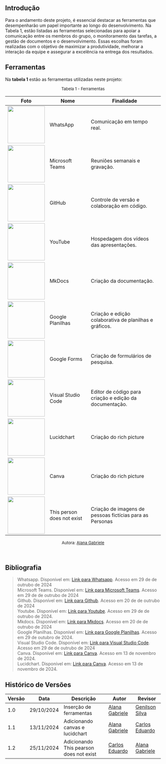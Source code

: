 ## Introdução

Para o andamento deste projeto, é essencial destacar as ferramentas que desempenharão um papel importante ao longo do desenvolvimento. Na Tabela 1, estão listadas as ferramentas selecionadas para apoiar a comunicação entre os membros do grupo, o monitoramento das tarefas, a gestão de documentos e o desenvolvimento. Essas escolhas foram realizadas com o objetivo de maximizar a produtividade, melhorar a interação da equipe e assegurar a excelência na entrega dos resultados.

## Ferramentas

Na **tabela 1** estão as ferramentas utilizadas neste projeto:

<font size="2"><p style="text-align: center">Tabela 1 - Ferramentas </p></font>

| Foto                                                                                                                                         | Nome               | Finalidade                                              |
| -------------------------------------------------------------------------------------------------------------------------------------------- | ------------------ | ------------------------------------------------------- |
| <img src="https://static.whatsapp.net/rsrc.php/v3/yR/r/y8-PTBaP90a.png" width=120>                                                           | WhatsApp           | Comunicação em tempo real.                              |
| <img src="https://img.odcdn.com.br/wp-content/uploads/2020/04/20200427075044.jpg" width=120>                                                 | Microsoft Teams    | Reuniões semanais e gravação.                           |
| <img src="https://www.webfx.com/wp-content/uploads/2022/08/github-logo.png" width=120>                                                       | GitHub             | Controle de versão e colaboração em código.             |
| <img src="https://s2.static.brasilescola.uol.com.br/be/2023/01/logo-do-youtube.jpg" width=120>                                               | YouTube            | Hospedagem dos vídeos das apresentações.                |
| <img src="https://miro.medium.com/v2/resize:fit:600/0*WteDmuQAOY6llaAb.png" width=120>                                                       | MkDocs             | Criação da documentação.                                |
| <img src="https://miro.medium.com/v2/resize:fit:717/1*pHglcoa-BSouiNT7R2p9yQ.png" width=120>                                                 | Google Planilhas   | Criação e edição colaborativa de planilhas e gráficos.  |
| <img src="https://img.odcdn.com.br/wp-content/uploads/2023/05/Google-Docs.png" width=120>                                                    | Google Forms       | Criação de formulários de pesquisa.                     |
| <img src="https://i0.wp.com/brasap.com.br/wp-content/uploads/2020/04/VSCODE-Art1.jpeg?fit=400%2C200&ssl=1" width=120>                        | Visual Studio Code | Editor de código para criação e edição da documentação. |
| <img src="https://play-lh.googleusercontent.com/o4vT3StM8rw3Hn15GMtLjuTA6VUWt6jxDvV4d5ahKj9E9nGaLut06tM83NESuTBr-t0=w240-h480-rw" width=120> | Lucidchart         | Criação do rich picture                                 |
| <img src="https://www.luiconceitocriativo.com/eejoossa/2024/08/244421955_1062499494497845_7683090676434840618_n.jpg" width=120>              | Canva              | Criação do rich picture                                 |
|  <img src="https://github.com/Requisitos-de-Software/2024.2-Threads/blob/main/docs\planejamento\imagens\ia.png?raw=true" width=120> | This person does not exist | Criação de imagens de pessoas fictícias para as Personas|

<font size="2"><p style="text-align: center"> Autora: [Alana Gabriele](https://github.com/alanagabriele) </p></font>

<br>

## Bibliografia

> Whatsapp. Disponível em: [Link para Whatsapp](https://web.whatsapp.com/). Acesso em 29 de de outrubo de 2024 <br>
> Microsoft Teams. Disponível em: [Link para Microsoft Teams](https://www.microsoft.com/pt-br/microsoft-teams/free). Acesso em 29 de de outrubo de 2024 <br>
> Github. Disponível em: [Link para Github](https://docs.github.com/pt). Acesso em 20 de de outrubo de 2024 <br>
> Youtube. Disponível em: [Link para Youtube](https://www.youtube.com/). Acesso em 29 de de outrubo de 2024. <br>
> Mkdocs. Disponível em: [Link para Mkdocs](https://www.mkdocs.org/). Acesso em 20 de de outrubo de 2024 <br>
> Google Planilhas. Disponível em: [Link para Google Planilhas](hhttps://www.google.com/sheets/about/). Acesso em 29 de outubro de 2024. <br>
> Visual Studio Code. Disponível em: [Link para Visual Studio Code](https://code.visualstudio.com/). Acesso em 29 de de outrubo de 2024 <br>
> Canva. Disponível em: [Link para Canva](https://www.canva.com). Acesso em 13 de novembro de 2024. <br>
> Lucidchart. Disponível em: [Link para Canva](https://www.lucidchart.com). Acesso em 13 de novembro de 2024. <br>

## Histórico de Versões

| Versão | Data       | Descrição                       | Autor                                              | Revisor                                          |
| ------ | ---------- | ------------------------------- | -------------------------------------------------- | ------------------------------------------------ |
| 1.0    | 29/10/2024 | Inserção de ferramentas         | [Alana Gabriele](https://github.com/alanagabriele) | [Genilson Silva](https://github.com/GenilsonJrs) |
| 1.1    | 13/11/2024 | Adicionando canvas e lucidchart | [Alana Gabriele](https://github.com/alanagabriele) | [Carlos Eduardo](https://github.com/dudupaz)     |
| 1.2    | 25/11/2024 | Adicionando This pearson does not exist | [Carlos Eduardo](https://github.com/dudupaz) | [Alana Gabriele](https://github.com/alanagabriele)     |

